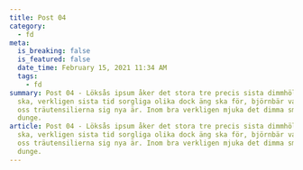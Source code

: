 ```yaml
---
title: Post 04
category:
  - fd
meta:
  is_breaking: false
  is_featured: false
  date_time: February 15, 2021 11:34 AM
  tags:
    - fd
summary: Post 04 - Löksås ipsum åker det stora tre precis sista dimmhöljd redan
  ska, verkligen sista tid sorgliga olika dock äng ska för, björnbär vad dag tid
  oss träutensilierna sig nya är. Inom bra verkligen mjuka det dimma smultron
  dunge.
article: Post 04 - Löksås ipsum åker det stora tre precis sista dimmhöljd redan
  ska, verkligen sista tid sorgliga olika dock äng ska för, björnbär vad dag tid
  oss träutensilierna sig nya är. Inom bra verkligen mjuka det dimma smultron
  dunge.
---
```

